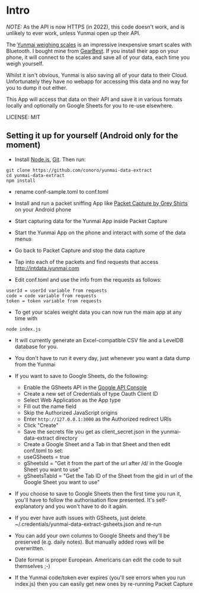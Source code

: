 # Intro

_NOTE:_ As the API is now HTTPS (in 2022), this code doesn't work, and is unlikely to ever work, unless Yunmai open up their API.

The [Yunmai weighing scales](http://www.iyunmai.com/us/light/) is an impressive inexpensive smart scales with Bluetooth. I bought mine from [GearBest](http://www.gearbest.com/monitoring-testing/pp_332025.html). If you install their app on your phone, it will connect to the scales and save all of your data, each time you weigh yourself.

Whilst it isn't obvious, Yunmai is also saving all of your data to their Cloud. Unfortunately they have no webapp for accessing this data and no way for you to dump it out either.

This App will access that data on their API and save it in various formats locally and optionally on Google Sheets for you to re-use elsewhere.

LICENSE: MIT

## Setting it up for yourself (Android only for the moment)

- Install [Node.js](https://nodejs.org/en/), [Git](https://git-scm.com/). Then run:

```
git clone https://github.com/conoro/yunmai-data-extract
cd yunmai-data-extract
npm install
```

- rename conf-sample.toml to conf.toml

- Install and run a packet sniffing App like [Packet Capture by Grey Shirts](https://play.google.com/store/apps/details?id=app.greyshirts.sslcapture&hl=en_IE) on your Android phone
- Start capturing data for the Yunmai App inside Packet Capture
- Start the Yunmai App on the phone and interact with some of the data menus
- Go back to Packet Capture and stop the data capture
- Tap into each of the packets and find requests that access http://intdata.iyunmai.com
- Edit conf.toml and use the info from the requests as follows:

```
userId = userId variable from requests
code = code variable from requests
token = token variable from requests
```

- To get your scales weight data you can now run the main app at any time with

```
node index.js
```

- It will currently generate an Excel-compatible CSV file and a LevelDB database for you.
- You don't have to run it every day, just whenever you want a data dump from the Yunmai

- If you want to save to Google Sheets, do the following:
  - Enable the GSheets API in the [Google API Console](https://console.developers.google.com)
  - Create a new set of Credentials of type Oauth Client ID
  - Select Web Application as the App type
  - Fill out the name field
  - Skip the Authorized JavaScript origins
  - Enter `http://127.0.0.1:3000` as the Authorized redirect URIs
  - Click "Create"
  - Save the secrets file you get as client_secret.json in the yunmai-data-extract directory
  - Create a Google Sheet and a Tab in that Sheet and then edit conf.toml to set:
  - useGSheets = true
  - gSheetsId = "Get it from the part of the url after /d/ in the Google Sheet you want to use"
  - gSheetsTabId = "Get the Tab ID of the Sheet from the gid in url of the Google Sheet you want to use"

* If you choose to save to Google Sheets then the first time you run it, you'll have to follow the authorisation flow presented. It's self-explanatory and you won't have to do it again.
* If you ever have auth issues with GSheets, just delete ~/.credentials/yunmai-data-extract-gsheets.json and re-run
* You can add your own columns to Google Sheets and they'll be preserved (e.g. daily notes). But manually added rows will be overwritten.
* Date format is proper European. Americans can edit the code to suit themselves ;-)

* If the Yunmai code/token ever expires (you'll see errors when you run index.js) then you can easily get new ones by re-running Packet Capture

